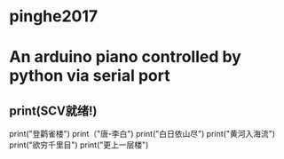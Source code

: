 # pinghe2017
# An arduino piano controlled by python via serial port
## print(SCV就绪!)
print("登鹳雀楼")
print（"唐-李白")
print("白日依山尽")
print("黄河入海流")
print("欲穷千里目")
print("更上一层楼")
